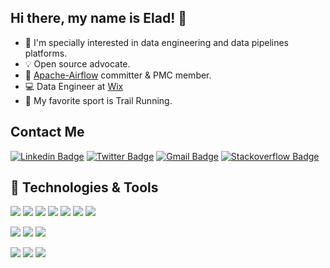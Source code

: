 ## Hi there, my name is Elad! 👋

- 🔭  I'm specially interested in data engineering and data pipelines platforms.
- :bulb: Open source advocate.
- :mag_right: [Apache-Airflow](https://github.com/apache/airflow) committer & PMC member.
- :computer: Data Engineer at [Wix](https://www.wix.com) 
- :runner: My favorite sport is Trail Running.

## Contact Me

[![Linkedin Badge](https://img.shields.io/badge/-EladKalif-blue?style=flat-square&logo=Linkedin&logoColor=white&link=https://www.linkedin.com/in/elad-kalif-811b4887)](https://www.linkedin.com/in/elad-kalif-811b4887) [![Twitter Badge](https://img.shields.io/badge/-eladkal-blue?style=flat-square&logo=Twitter&logoColor=white&link=https://twitter.com/eladkal)](https://twitter.com/eladkal) [![Gmail Badge](https://img.shields.io/badge/-eladkal@apache.org-blue?style=flat-square&logo=Gmail&logoColor=white)](mailto:eladkal@apache.org) [![Stackoverflow Badge](https://img.shields.io/badge/-eladkal-blue?style=flat-square&logo=Stackoverflow&logoColor=white)](https://stackoverflow.com/users/14624409/elad)

## 🔧 Technologies & Tools
![](https://img.shields.io/badge/DB-PostgreSQL-informational?style=flat&logo=postgresql&logoColor=white&color=6aa6f8)
![](https://img.shields.io/badge/DB-MySQL-informational?style=flat&logo=mysql&logoColor=white&color=6aa6f8)
![](https://img.shields.io/badge/DB-MsSQL-informational?style=flat&logo=microsoft-sql-server&logoColor=white&color=6aa6f8)
![](https://img.shields.io/badge/DB-Presto-informational?style=flat&logo=presto&logoColor=white&color=6aa6f8)
![](https://img.shields.io/badge/DB-Trino-informational?style=flat&logo=trino&logoColor=white&color=6aa6f8)
![](https://img.shields.io/badge/DB-Snowflake-informational?style=flat&logo=snowflake&logoColor=white&color=6aa6f8)
![](https://img.shields.io/badge/DB-BigQuery-informational?style=flat&logo=google-cloud&logoColor=white&color=6aa6f8)

![](https://img.shields.io/badge/Tools-Apache--Airflow-informational?style=flat&logo=apache-airflow&logoColor=white&color=6aa6f8)
![](https://img.shields.io/badge/Tools-Docker-informational?style=flat&logo=docker&logoColor=white&color=6aa6f8)
![](https://img.shields.io/badge/Tools-Kubernetes-informational?style=flat&logo=kubernetes&logoColor=white&color=6aa6f8)

![](https://img.shields.io/badge/Code-Python-informational?style=flat&logo=python&logoColor=white&color=6aa6f8)
![](https://img.shields.io/badge/Code-SQL-informational?style=flat&logo=sql&logoColor=white&color=6aa6f8)
![](https://img.shields.io/badge/Editor-PyCharm-informational?style=flat&logo=pycharm&logoColor=white&color=6aa6f8)
